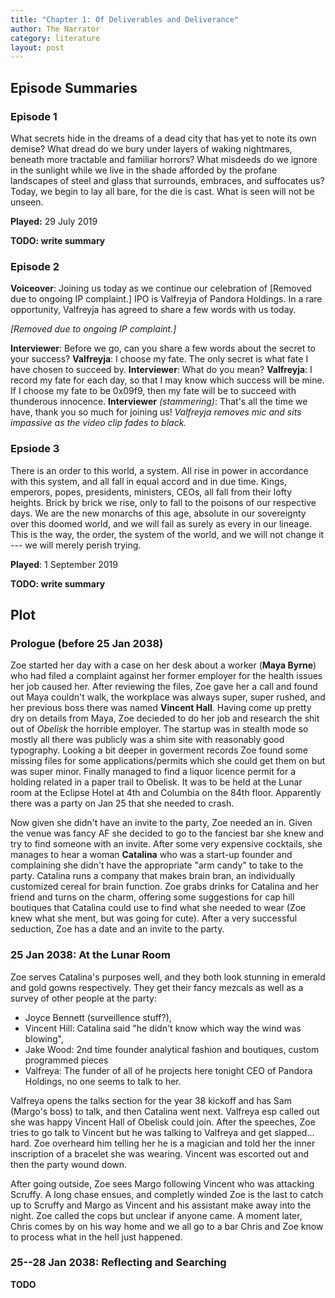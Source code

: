 ```yaml
---
title: "Chapter 1: Of Deliverables and Deliverance"
author: The Narrator
category: literature
layout: post
---
```


## Episode Summaries ##

### Episode 1 ###

What secrets hide in the dreams of a dead city that has yet to note its own demise? What dread do we bury under layers of waking nightmares, beneath more tractable and familiar horrors? What misdeeds do we ignore in the sunlight while we live in the shade afforded by the profane landscapes of steel and glass that surrounds, embraces, and suffocates us? Today, we begin to lay all bare, for the die is cast. What is seen will not be unseen.

**Played:** 29 July 2019

**TODO: write summary**

### Episode 2 ###

**Voiceover**: Joining us today as we continue our celebration of [Removed due to ongoing IP complaint.] IPO is Valfreyja of Pandora Holdings. In a rare opportunity, Valfreyja has agreed to share a few words with us today.

*[Removed due to ongoing IP complaint.]*

**Interviewer**: Before we go, can you share a few words about the secret to your success?
**Valfreyja**: I choose my fate. The only secret is what fate I have chosen to succeed by.
**Interviewer**: What do you mean?
**Valfreyja**: I record my fate for each day, so that I may know which success will be mine. If I choose my fate to be 0x09f9, then my fate will be to succeed with thunderous innocence.
**Interviewer** _(stammering)_: That's all the time we have, thank you so much for joining us!
_Valfreyja removes mic and sits impassive as the video clip fades to black._

### Epsiode 3 ###

There is an order to this world, a system. All rise in power in accordance with this system, and all fall in equal accord and in due time.
Kings, emperors, popes, presidents, ministers, CEOs, all fall from their lofty heights.
Brick by brick we rise, only to fall to the poisons of our respective days.
We are the new monarchs of this age, absolute in our sovereignty over this doomed world, and we will fail as surely as every in our lineage.
This is the way, the order, the system of the world, and we will not change it --- we will merely perish trying.

**Played**: 1 September 2019

**TODO: write summary**

## Plot ##

### Prologue (before 25 Jan 2038) ###

Zoe started her day with a case on her desk about a worker (**Maya Byrne**) who had filed a complaint against her former employer for the health issues her job caused her.
After reviewing the files, Zoe gave her a call and found out Maya couldn't walk, the workplace was always super, super rushed, and her previous boss there was named **Vincent Hall**.
Having come up pretty dry on details from Maya, Zoe decieded to do her job and research the shit out of _Obelisk_ the horrible employer.
The startup was in stealth mode so mostly all there was publicly was a shim site with reasonably good typography.
Looking a bit deeper in goverment records Zoe found some missing files for some applications/permits which she could get them on but was super minor.
Finally managed to find a liquor licence permit for a holding related in a paper trail to Obelisk.
It was to be held at the Lunar room at the Eclipse Hotel at 4th and Columbia on the 84th floor.
Apparently there was a party on Jan 25 that she needed to crash.

Now given she didn't have an invite to the party, Zoe needed an in.
Given the venue was fancy AF she decided to go to the fanciest bar she knew and try to find someone with an invite.
After some very expensive cocktails, she manages to hear a woman **Catalina** who was a start-up founder and complaining she didn't have the appropriate "arm candy" to take to the party.
Catalina runs a company that makes brain bran, an individually customized cereal for brain function.
Zoe grabs drinks for Catalina and her friend and turns on the charm, offering some suggestions for cap hill boutiques that Catalina could use to find what she needed to wear (Zoe knew what she ment, but was going for cute).
After a very successful seduction, Zoe has a date and an invite to the party.

### 25 Jan 2038: At the Lunar Room ###

Zoe serves Catalina's purposes well, and they both look stunning in emerald and gold gowns respectively.
They get their fancy mezcals as well as a survey of other people at the party: 

- Joyce Bennett (surveillence stuff?),
- Vincent Hill: Catalina said "he didn't know which way the wind was blowing",
- Jake Wood: 2nd time founder analytical fashion and boutiques, custom programmed pieces
- Valfreya: The funder of all of he projects here tonight CEO of Pandora Holdings, no one seems to talk to her.

Valfreya opens the talks section for the year 38 kickoff and has Sam (Margo's boss) to talk, and then Catalina went next.
Valfreya esp called out she was happy Vincent Hall of Obelisk could join.
After the speeches, Zoe tries to go talk to Vincent but he was talking to Valfreya and get slapped... hard.
Zoe overheard him telling her he is a magician and told her the inner inscription of a bracelet she was wearing.
Vincent was escorted out and then the party wound down.

After going outside, Zoe sees Margo following Vincent who was attacking Scruffy.
A long chase ensues, and completly winded Zoe is the last to catch up to Scruffy and Margo as Vincent and his assistant make away into the night.
Zoe called the cops but unclear if anyone came.
A moment later, Chris comes by on his way home and we all go to a bar Chris and Zoe know to process what in the hell just happened.

### 25--28 Jan 2038: Reflecting and Searching ###

**TODO**

